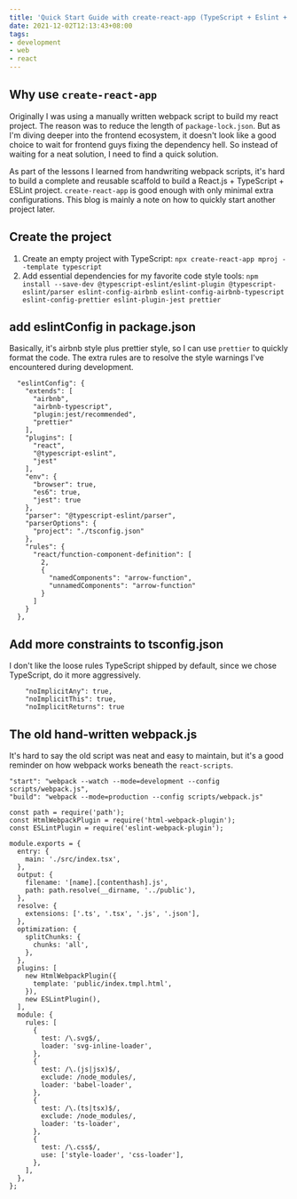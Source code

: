 ```yaml
---
title: 'Quick Start Guide with create-react-app (TypeScript + Eslint + Prettier)'
date: 2021-12-02T12:13:43+08:00
tags:
- development
- web
- react
---
```


## Why use `create-react-app`

Originally I was using a manually written webpack script to build my react project. The reason
was to reduce the length of `package-lock.json`. But as I'm diving deeper into the frontend ecosystem,
it doesn't look like a good choice to wait for frontend guys fixing the dependency hell. So instead
of waiting for a neat solution, I need to find a quick solution.

As part of the lessons I learned from handwriting webpack scripts, it's hard to build a complete
and reusable scaffold to build a React.js + TypeScript + ESLint project. `create-react-app` is good
enough with only minimal extra configurations. This blog is mainly a note on how to quickly start
another project later.

## Create the project

1. Create an empty project with TypeScript: `npx create-react-app mproj --template typescript`
2. Add essential dependencies for my favorite code style tools:
`npm install --save-dev @typescript-eslint/eslint-plugin @typescript-eslint/parser eslint-config-airbnb eslint-config-airbnb-typescript eslint-config-prettier eslint-plugin-jest prettier`

## add eslintConfig in package.json

Basically, it's airbnb style plus prettier style, so I can use `prettier` to quickly format the code.
The extra rules are to resolve the style warnings I've encountered during development.

```
  "eslintConfig": {
    "extends": [
      "airbnb",
      "airbnb-typescript",
      "plugin:jest/recommended",
      "prettier"
    ],
    "plugins": [
      "react",
      "@typescript-eslint",
      "jest"
    ],
    "env": {
      "browser": true,
      "es6": true,
      "jest": true
    },
    "parser": "@typescript-eslint/parser",
    "parserOptions": {
      "project": "./tsconfig.json"
    },
    "rules": {
      "react/function-component-definition": [
        2,
        {
          "namedComponents": "arrow-function",
          "unnamedComponents": "arrow-function"
        }
      ]
    }
  },
```

## Add more constraints to tsconfig.json

I don't like the loose rules TypeScript shipped by default, since we chose TypeScript, do it
more aggressively.

```
    "noImplicitAny": true,
    "noImplicitThis": true,
    "noImplicitReturns": true
```

## The old hand-written webpack.js

It's hard to say the old script was neat and easy to maintain, but it's a good reminder
on how webpack works beneath the `react-scripts`.

```
"start": "webpack --watch --mode=development --config scripts/webpack.js",
"build": "webpack --mode=production --config scripts/webpack.js"
```

```
const path = require('path');
const HtmlWebpackPlugin = require('html-webpack-plugin');
const ESLintPlugin = require('eslint-webpack-plugin');

module.exports = {
  entry: {
    main: './src/index.tsx',
  },
  output: {
    filename: '[name].[contenthash].js',
    path: path.resolve(__dirname, '../public'),
  },
  resolve: {
    extensions: ['.ts', '.tsx', '.js', '.json'],
  },
  optimization: {
    splitChunks: {
      chunks: 'all',
    },
  },
  plugins: [
    new HtmlWebpackPlugin({
      template: 'public/index.tmpl.html',
    }),
    new ESLintPlugin(),
  ],
  module: {
    rules: [
      {
        test: /\.svg$/,
        loader: 'svg-inline-loader',
      },
      {
        test: /\.(js|jsx)$/,
        exclude: /node_modules/,
        loader: 'babel-loader',
      },
      {
        test: /\.(ts|tsx)$/,
        exclude: /node_modules/,
        loader: 'ts-loader',
      },
      {
        test: /\.css$/,
        use: ['style-loader', 'css-loader'],
      },
    ],
  },
};
```

